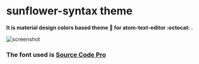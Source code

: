 # sunflower-syntax theme

**It is material design colors based theme :tophat: for atom-text-editor :octocat: .**

![screenshot](http://i.imgur.com/xlcVsGK.png)

### The font used is [Source Code Pro](https://fonts.googleapis.com/css?family=Source+Code+Pro)

